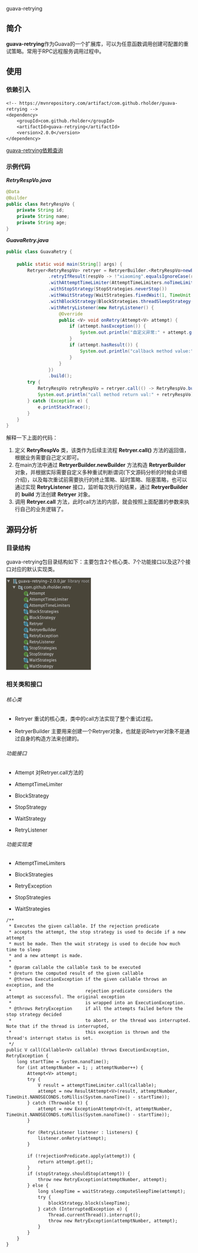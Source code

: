 guava-retrying
## 简介
**guava-retrying**作为Guava的一个扩展库，可以为任意函数调用创建可配置的重试策略。常用于RPC远程服务调用过程中。
## 使用
### 依赖引入
```
<!-- https://mvnrepository.com/artifact/com.github.rholder/guava-retrying -->
<dependency>
    <groupId>com.github.rholder</groupId>
    <artifactId>guava-retrying</artifactId>
    <version>2.0.0</version>
</dependency>
```
[guava-retrying依赖查询](https://mvnrepository.com/artifact/com.github.rholder/guava-retrying)
### 示例代码
***RetryRespVo.java***
```java
@Data
@Builder
public class RetryRespVo {
    private String id;
    private String name;
    private String age;
}

```
***GuavaRetry.java***
```java
public class GuavaRetry {

    public static void main(String[] args) {
        Retryer<RetryRespVo> retryer = RetryerBuilder.<RetryRespVo>newBuilder()
                .retryIfResult(respVo -> !"xiaoming".equalsIgnoreCase(respVo.getName()))
                .withAttemptTimeLimiter(AttemptTimeLimiters.noTimeLimit())
                .withStopStrategy(StopStrategies.neverStop())
                .withWaitStrategy(WaitStrategies.fixedWait(1, TimeUnit.SECONDS))
                .withBlockStrategy(BlockStrategies.threadSleepStrategy())
                .withRetryListener(new RetryListener() {
                    @Override
                    public <V> void onRetry(Attempt<V> attempt) {
                        if (attempt.hasException()) {
                            System.out.println("自定义异常:" + attempt.getExceptionCause().getMessage());
                        }
                        if (attempt.hasResult()) {
                            System.out.println("callback method value:" + attempt.getResult().toString());
                        }
                    }
                })
                .build();
        try {
            RetryRespVo retryRespVo = retryer.call(() -> RetryRespVo.builder().id("1").name("xiaoming").age("male").build());
            System.out.println("call method return val:" + retryRespVo);
        } catch (Exception e) {
            e.printStackTrace();
        }
    }
}
```
解释一下上面的代码：
1. 定义 **RetryRespVo** 类，该类作为后续主流程 **Retryer.call()** 方法的返回值，根据业务需要自己定义即可。
2. 在main方法中通过 **RetryerBuilder.newBuilder** 方法构造 **RetryerBuilder** 对象，并根据实际需要自定义多种重试判断谓词(下文源码分析的时候会详细介绍)，以及每次重试前需要执行的终止策略、延时策略、阻塞策略，也可以通过实现 **RetryListener** 接口，监听每次执行的结果，通过 **RetryerBuilder** 的 **build** 方法创建 **Retryer** 对象。
3. 调用 **Retryer.call** 方法，此时call方法的内部，就会按照上面配置的参数来执行自己的业务逻辑了。

## 源码分析
### 目录结构
guava-retrying包目录结构如下：主要包含2个核心类、7个功能接口以及这7个接口对应的默认实现类。

<img src="https://github.com/jingyuchenxi/blog/blob/master/resource/hie.png?raw=true" width="230px" height="250px"/>

### 相关类和接口

###### 核心类
* Retryer 重试的核心类，类中的call方法实现了整个重试过程。

* RetryerBuilder 主要用来创建一个Retryer对象，也就是说Retryer对象不是通过自身的构造方法来创建的。

###### 功能接口
* Attempt 对Retryer.call方法的
    
* AttemptTimeLimiter

* BlockStrategy

* StopStrategy

* WaitStrategy

* RetryListener

###### 功能实现类
* AttemptTimeLimiters

* BlockStrategies

* RetryException

* StopStrategies

* WaitStrategies

```
/**
 * Executes the given callable. If the rejection predicate
 * accepts the attempt, the stop strategy is used to decide if a new attempt
 * must be made. Then the wait strategy is used to decide how much time to sleep
 * and a new attempt is made.
 *
 * @param callable the callable task to be executed
 * @return the computed result of the given callable
 * @throws ExecutionException if the given callable throws an exception, and the
 *                            rejection predicate considers the attempt as successful. The original exception
 *                            is wrapped into an ExecutionException.
 * @throws RetryException     if all the attempts failed before the stop strategy decided
 *                            to abort, or the thread was interrupted. Note that if the thread is interrupted,
 *                            this exception is thrown and the thread's interrupt status is set.
 */
public V call(Callable<V> callable) throws ExecutionException, RetryException {
    long startTime = System.nanoTime();
    for (int attemptNumber = 1; ; attemptNumber++) {
        Attempt<V> attempt;
        try {
            V result = attemptTimeLimiter.call(callable);
            attempt = new ResultAttempt<V>(result, attemptNumber, TimeUnit.NANOSECONDS.toMillis(System.nanoTime() - startTime));
        } catch (Throwable t) {
            attempt = new ExceptionAttempt<V>(t, attemptNumber, TimeUnit.NANOSECONDS.toMillis(System.nanoTime() - startTime));
        }

        for (RetryListener listener : listeners) {
            listener.onRetry(attempt);
        }

        if (!rejectionPredicate.apply(attempt)) {
            return attempt.get();
        }
        if (stopStrategy.shouldStop(attempt)) {
            throw new RetryException(attemptNumber, attempt);
        } else {
            long sleepTime = waitStrategy.computeSleepTime(attempt);
            try {
                blockStrategy.block(sleepTime);
            } catch (InterruptedException e) {
                Thread.currentThread().interrupt();
                throw new RetryException(attemptNumber, attempt);
            }
        }
    }
}
```




